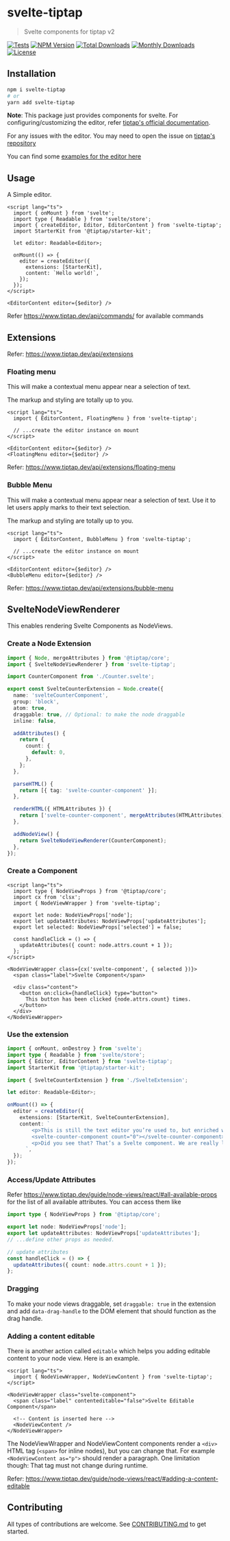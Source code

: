 # svelte-tiptap

> Svelte components for tiptap v2

[![Tests](https://github.com/sibiraj-s/svelte-tiptap/actions/workflows/tests.yml/badge.svg)](https://github.com/sibiraj-s/svelte-tiptap/actions/workflows/tests.yml)
[![NPM Version](https://badgen.net/npm/v/svelte-tiptap)](https://www.npmjs.com/package/svelte-tiptap)
[![Total Downloads](https://badgen.net/npm/dt/svelte-tiptap)](https://www.npmjs.com/package/svelte-tiptap)
[![Monthly Downloads](https://badgen.net/npm/dm/svelte-tiptap)](https://www.npmjs.com/package/svelte-tiptap)
[![License](https://badgen.net/npm/license/svelte-tiptap)](https://github.com/sibiraj-s/svelte-tiptap/blob/master/LICENSE)

## Installation

```bash
npm i svelte-tiptap
# or
yarn add svelte-tiptap
```

**Note**: This package just provides components for svelte. For configuring/customizing the editor, refer [tiptap's official documentation](https://www.tiptap.dev/).

For any issues with the editor. You may need to open the issue on [tiptap's repository](https://github.com/ueberdosis/tiptap/issues)

You can find some [examples for the editor here](./src/routes/)

## Usage

A Simple editor.

```svelte
<script lang="ts">
  import { onMount } from 'svelte';
  import type { Readable } from 'svelte/store';
  import { createEditor, Editor, EditorContent } from 'svelte-tiptap';
  import StarterKit from '@tiptap/starter-kit';

  let editor: Readable<Editor>;

  onMount(() => {
    editor = createEditor({
      extensions: [StarterKit],
      content: `Hello world!`,
    });
  });
</script>

<EditorContent editor={$editor} />
```

Refer https://www.tiptap.dev/api/commands/ for available commands

## Extensions

Refer: https://www.tiptap.dev/api/extensions

### Floating menu

This will make a contextual menu appear near a selection of text.

The markup and styling are totally up to you.

```svelte
<script lang="ts">
  import { EditorContent, FloatingMenu } from 'svelte-tiptap';

  // ...create the editor instance on mount
</script>

<EditorContent editor={$editor} />
<FloatingMenu editor={$editor} />
```

Refer: https://www.tiptap.dev/api/extensions/floating-menu

### Bubble Menu

This will make a contextual menu appear near a selection of text. Use it to let users apply marks to their text selection.

The markup and styling are totally up to you.

```svelte
<script lang="ts">
  import { EditorContent, BubbleMenu } from 'svelte-tiptap';

  // ...create the editor instance on mount
</script>

<EditorContent editor={$editor} />
<BubbleMenu editor={$editor} />
```

Refer: https://www.tiptap.dev/api/extensions/bubble-menu

## SvelteNodeViewRenderer

This enables rendering Svelte Components as NodeViews.

### Create a Node Extension

```ts
import { Node, mergeAttributes } from '@tiptap/core';
import { SvelteNodeViewRenderer } from 'svelte-tiptap';

import CounterComponent from './Counter.svelte';

export const SvelteCounterExtension = Node.create({
  name: 'svelteCounterComponent',
  group: 'block',
  atom: true,
  draggable: true, // Optional: to make the node draggable
  inline: false,

  addAttributes() {
    return {
      count: {
        default: 0,
      },
    };
  },

  parseHTML() {
    return [{ tag: 'svelte-counter-component' }];
  },

  renderHTML({ HTMLAttributes }) {
    return ['svelte-counter-component', mergeAttributes(HTMLAttributes)];
  },

  addNodeView() {
    return SvelteNodeViewRenderer(CounterComponent);
  },
});
```

### Create a Component

```svelte
<script lang="ts">
  import type { NodeViewProps } from '@tiptap/core';
  import cx from 'clsx';
  import { NodeViewWrapper } from 'svelte-tiptap';

  export let node: NodeViewProps['node'];
  export let updateAttributes: NodeViewProps['updateAttributes'];
  export let selected: NodeViewProps['selected'] = false;

  const handleClick = () => {
    updateAttributes({ count: node.attrs.count + 1 });
  };
</script>

<NodeViewWrapper class={cx('svelte-component', { selected })}>
  <span class="label">Svelte Component</span>

  <div class="content">
    <button on:click={handleClick} type="button">
      This button has been clicked {node.attrs.count} times.
    </button>
  </div>
</NodeViewWrapper>
```

### Use the extension

```ts
import { onMount, onDestroy } from 'svelte';
import type { Readable } from 'svelte/store';
import { Editor, EditorContent } from 'svelte-tiptap';
import StarterKit from '@tiptap/starter-kit';

import { SvelteCounterExtension } from './SvelteExtension';

let editor: Readable<Editor>;

onMount(() => {
  editor = createEditor({
    extensions: [StarterKit, SvelteCounterExtension],
    content: `
        <p>This is still the text editor you’re used to, but enriched with node views.</p>
        <svelte-counter-component count="0"></svelte-counter-component>
        <p>Did you see that? That’s a Svelte component. We are really living in the future.</p>
      `,
  });
});
```

### Access/Update Attributes

Refer https://www.tiptap.dev/guide/node-views/react/#all-available-props for the list of all available attributes. You can access them like

```ts
import type { NodeViewProps } from '@tiptap/core';

export let node: NodeViewProps['node'];
export let updateAttributes: NodeViewProps['updateAttributes'];
// ...define other props as needed.

// update attributes
const handleClick = () => {
  updateAttributes({ count: node.attrs.count + 1 });
};
```

### Dragging

To make your node views draggable, set `draggable: true` in the extension and add `data-drag-handle` to the DOM element that should function as the drag handle.

### Adding a content editable

There is another action called `editable` which helps you adding editable content to your node view. Here is an example.

```svelte
<script lang="ts">
  import { NodeViewWrapper, NodeViewContent } from 'svelte-tiptap';
</script>

<NodeViewWrapper class="svelte-component">
  <span class="label" contenteditable="false">Svelte Editable Component</span>

  <!-- Content is inserted here -->
  <NodeViewContent />
</NodeViewWrapper>
```

The NodeViewWrapper and NodeViewContent components render a `<div>` HTML tag (`<span>` for inline nodes),
but you can change that. For example `<NodeViewContent as="p">` should render a paragraph.
One limitation though: That tag must not change during runtime.

Refer: https://www.tiptap.dev/guide/node-views/react/#adding-a-content-editable

## Contributing

All types of contributions are welcome. See [CONTRIBUTING.md](./.github/CONTRIBUTING.md) to get started.
